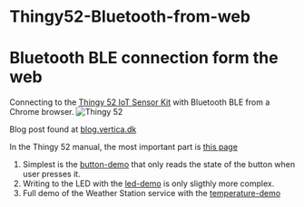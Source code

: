 # Thingy52-Bluetooth-from-web

# Bluetooth BLE connection form the web
Connecting to the [Thingy 52 IoT Sensor Kit](https://www.nordicsemi.com/eng/Products/Nordic-Thingy-52) with Bluetooth BLE from a Chrome browser.
![Thingy 52](https://github.com/findorf/Thingy52-Bluetooth-from-web/raw/master/thingy-52-IoT-Sensor-kit.jpg)

Blog post found at [blog.vertica.dk](https://blog.vertica.dk/2017/11/28/connecting-to-a-bluetooth-device-from-the-web/) 

In the Thingy 52 manual, the most important part is [this page](https://nordicsemiconductor.github.io/Nordic-Thingy52-FW/documentation/firmware_architecture.html)

1. Simplest is the [button-demo](./button-demo) that only reads the state of the button when user presses it.
2. Writing to the LED with the [led-demo](./led-demo) is only sligthly more complex.
3. Full demo of the Weather Station service with the [temperature-demo](./temperature-demo)
